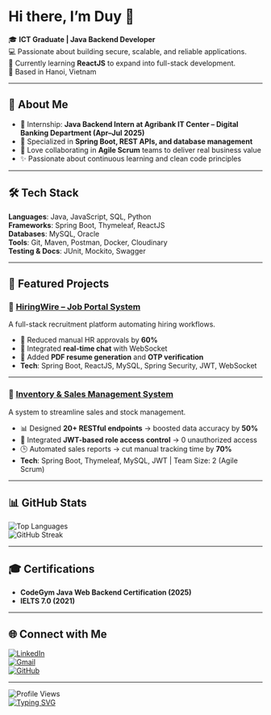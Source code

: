 # Hi there, I’m Duy 👋  

🎓 **ICT Graduate | Java Backend Developer**  
💻 Passionate about building secure, scalable, and reliable applications.  
🌱 Currently learning **ReactJS** to expand into full-stack development.  
📍 Based in Hanoi, Vietnam  

---

## 🚀 About Me
- 🎯 Internship: **Java Backend Intern at Agribank IT Center – Digital Banking Department (Apr–Jul 2025)**
- 🔐 Specialized in **Spring Boot, REST APIs, and database management**
- 🤝 Love collaborating in **Agile Scrum** teams to deliver real business value
- ✨ Passionate about continuous learning and clean code principles

---

## 🛠️ Tech Stack
**Languages**: Java, JavaScript, SQL, Python  
**Frameworks**: Spring Boot, Thymeleaf, ReactJS  
**Databases**: MySQL, Oracle  
**Tools**: Git, Maven, Postman, Docker, Cloudinary  
**Testing & Docs**: JUnit, Mockito, Swagger  

---

## 📂 Featured Projects

### 🔹 [HiringWire – Job Portal System](https://github.com/Duyvd04/HiringWire)
A full-stack recruitment platform automating hiring workflows.  
- 🚀 Reduced manual HR approvals by **60%**  
- 💬 Integrated **real-time chat** with WebSocket  
- 📄 Added **PDF resume generation** and **OTP verification**  
- **Tech**: Spring Boot, ReactJS, MySQL, Spring Security, JWT, WebSocket  

---

### 🔹 [Inventory & Sales Management System](https://github.com/TranDung147/CG_FinalModule)
A system to streamline sales and stock management.  
- 📊 Designed **20+ RESTful endpoints** → boosted data accuracy by **50%**  
- 🔐 Integrated **JWT-based role access control** → 0 unauthorized access  
- 🕒 Automated sales reports → cut manual tracking time by **70%**  
- **Tech**: Spring Boot, Thymeleaf, MySQL, JWT | Team Size: 2 (Agile Scrum)  

---

## 📊 GitHub Stats
![Top Languages](https://github-readme-stats.vercel.app/api/top-langs/?username=Duyvd04&layout=compact&theme=tokyonight)  
![GitHub Streak](https://streak-stats.demolab.com?user=Duyvd04&theme=highcontrast)  

---

## 🎓 Certifications
- **CodeGym Java Web Backend Certification (2025)**  
- **IELTS 7.0 (2021)**  

---

## 🌐 Connect with Me
[![LinkedIn](https://img.shields.io/badge/LinkedIn-blue?style=for-the-badge&logo=linkedin)](https://www.linkedin.com/in/your-profile)  
[![Gmail](https://img.shields.io/badge/Gmail-red?style=for-the-badge&logo=gmail&logoColor=white)](mailto:vuducduy1112004@gmail.com)  
[![GitHub](https://img.shields.io/badge/GitHub-000?style=for-the-badge&logo=github)](https://github.com/Duyvd04)  

---

![Profile Views](https://komarev.com/ghpvc/?username=Duyvd04&color=blue)  
[![Typing SVG](https://readme-typing-svg.herokuapp.com?lines=Java+Backend+Developer;Spring+Boot+Enthusiast;Full-stack+Learner+with+ReactJS)](https://git.io/typing-svg)  
